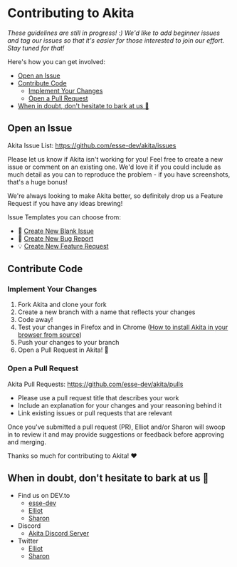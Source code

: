 # Contributing to Akita

_These guidelines are still in progress! :)
We'd like to add beginner issues and tag our issues so that it's easier for
those interested to join our effort. Stay tuned for that!_

Here's how you can get involved:
- [Open an Issue](#open-an-issue)
- [Contribute Code](#contribute-code)
	- [Implement Your Changes](#implement-your-changes)
	- [Open a Pull Request](#open-a-pull-request)
- [When in doubt, don't hesitate to bark at us 🐶](#when-in-doubt-dont-hesitate-to-bark-at-us-) 

## Open an Issue

Akita Issue List: https://github.com/esse-dev/akita/issues

Please let us know if Akita isn't working for you! Feel free to create a new
issue or comment on an existing one. We'd love it if you could include as much
detail as you can to reproduce the problem - if you have screenshots, that's a
huge bonus!

We're always looking to make Akita better, so definitely drop us a Feature Request
if you have any ideas brewing!

Issue Templates you can choose from:
- 📄 [Create New Blank Issue](https://github.com/esse-dev/akita/issues/new?assignees=&labels=&template=blank-issue.md&title=)
- 🐞 [Create New Bug Report](https://github.com/esse-dev/akita/issues/new?assignees=&labels=bug&template=bug_report.md&title=%5BBUG%5D)
- 💡 [Create New Feature Request](https://github.com/esse-dev/akita/issues/new?assignees=&labels=enhancement&template=feature_request.md&title=%5BFEATURE+REQUEST%5D)

## Contribute Code
	 
### Implement Your Changes
1. Fork Akita and clone your fork
2. Create a new branch with a name that reflects your changes
3. Code away!
4. Test your changes in Firefox and in Chrome ([How to install Akita in your browser from source](https://github.com/esse-dev/akita/blob/master/docs/InstallAkita.md#step-2-install-akita-in-your-browser))
5. Push your changes to your branch
6. Open a Pull Request in Akita! 🎉

### Open a Pull Request

Akita Pull Requests: https://github.com/esse-dev/akita/pulls

- Please use a pull request title that describes your work
- Include an explanation for your changes and your reasoning behind it
- Link existing issues or pull requests that are relevant

Once you've submitted a pull request (PR), Elliot and/or Sharon will swoop in to
review it and may provide suggestions or feedback before approving and merging.

Thanks so much for contributing to Akita! ❤️

## When in doubt, don't hesitate to bark at us 🐶
- Find us on DEV.to
	- [esse-dev](https://dev.to/esse-dev)
	- [Elliot](https://dev.to/elliot)
	- [Sharon](https://dev.to/sharon)
- Discord
	- [Akita Discord Server](https://discord.gg/psyNbWW)
- Twitter
	- [Elliot](https://twitter.com/elliotokay)
	- [Sharon](https://twitter.com/_sharonwang)
